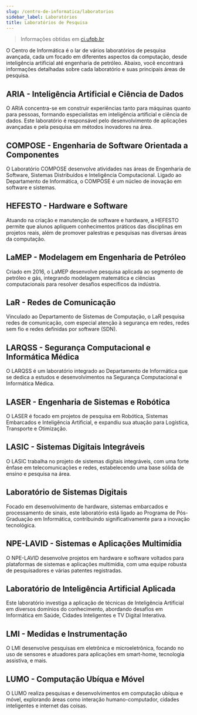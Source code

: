 ```yaml
---
slug: /centro-de-informatica/laboratorios
sidebar_label: Laboratórios
title: Laboratórios de Pesquisa
---
```


> Informações obtidas em [ci.ufpb.br](https://ci.ufpb.br/ci/ensino-pesquisa-e-extensao/labs)

O Centro de Informática é o lar de vários laboratórios de pesquisa avançada, cada um focado em diferentes aspectos da computação, desde inteligência artificial até engenharia de petróleo. Abaixo, você encontrará informações detalhadas sobre cada laboratório e suas principais áreas de pesquisa.

## ARIA - Inteligência Artificial e Ciência de Dados

O ARIA concentra-se em construir experiências tanto para máquinas quanto para pessoas, formando especialistas em inteligência artificial e ciência de dados. Este laboratório é responsável pelo desenvolvimento de aplicações avançadas e pela pesquisa em métodos inovadores na área.

## COMPOSE - Engenharia de Software Orientada a Componentes

O Laboratório COMPOSE desenvolve atividades nas áreas de Engenharia de Software, Sistemas Distribuídos e Inteligência Computacional. Ligado ao Departamento de Informática, o COMPOSE é um núcleo de inovação em software e sistemas.

## HEFESTO - Hardware e Software

Atuando na criação e manutenção de software e hardware, a HEFESTO permite que alunos apliquem conhecimentos práticos das disciplinas em projetos reais, além de promover palestras e pesquisas nas diversas áreas da computação.

## LaMEP - Modelagem em Engenharia de Petróleo

Criado em 2016, o LaMEP desenvolve pesquisa aplicada ao segmento de petróleo e gás, integrando modelagem matemática e ciências computacionais para resolver desafios específicos da indústria.

## LaR - Redes de Comunicação

Vinculado ao Departamento de Sistemas de Computação, o LaR pesquisa redes de comunicação, com especial atenção à segurança em redes, redes sem fio e redes definidas por software (SDN).

## LARQSS - Segurança Computacional e Informática Médica

O LARQSS é um laboratório integrado ao Departamento de Informática que se dedica a estudos e desenvolvimentos na Segurança Computacional e Informática Médica.

## LASER - Engenharia de Sistemas e Robótica

O LASER é focado em projetos de pesquisa em Robótica, Sistemas Embarcados e Inteligência Artificial, e expandiu sua atuação para Logística, Transporte e Otimização.

## LASIC - Sistemas Digitais Integráveis

O LASIC trabalha no projeto de sistemas digitais integráveis, com uma forte ênfase em telecomunicações e redes, estabelecendo uma base sólida de ensino e pesquisa na área.

## Laboratório de Sistemas Digitais

Focado em desenvolvimento de hardware, sistemas embarcados e processamento de sinais, este laboratório está ligado ao Programa de Pós-Graduação em Informática, contribuindo significativamente para a inovação tecnológica.

## NPE-LAVID - Sistemas e Aplicações Multimídia

O NPE-LAVID desenvolve projetos em hardware e software voltados para plataformas de sistemas e aplicações multimídia, com uma equipe robusta de pesquisadores e várias patentes registradas.

## Laboratório de Inteligência Artificial Aplicada

Este laboratório investiga a aplicação de técnicas de Inteligência Artificial em diversos domínios do conhecimento, abordando desafios em Informática em Saúde, Cidades Inteligentes e TV Digital Interativa.

## LMI - Medidas e Instrumentação

O LMI desenvolve pesquisas em eletrônica e microeletrônica, focando no uso de sensores e atuadores para aplicações em smart-home, tecnologia assistiva, e mais.

## LUMO - Computação Ubíqua e Móvel

O LUMO realiza pesquisas e desenvolvimentos em computação ubíqua e móvel, explorando áreas como interação humano-computador, cidades inteligentes e internet das coisas.

